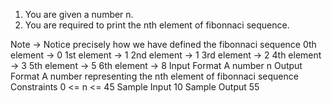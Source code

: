1. You are given a number n.
2. You are required to print the nth element of fibonnaci sequence.

Note -> Notice precisely how we have defined the fibonnaci sequence
0th element -> 0
1st element -> 1
2nd element -> 1
3rd element -> 2
4th element -> 3
5th element -> 5
6th element -> 8
Input Format
A number n
Output Format
A number representing the nth element of fibonnaci sequence
Constraints
0 <= n <= 45
Sample Input
10
Sample Output
55
